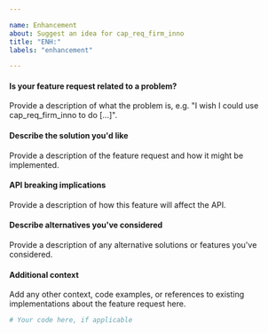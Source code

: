```yaml
---

name: Enhancement
about: Suggest an idea for cap_req_firm_inno
title: "ENH:"
labels: "enhancement"

---
```


#### Is your feature request related to a problem?

Provide a description of what the problem is, e.g. "I wish I could use
cap_req_firm_inno to do [...]".

#### Describe the solution you'd like

Provide a description of the feature request and how it might be implemented.

#### API breaking implications

Provide a description of how this feature will affect the API.

#### Describe alternatives you've considered

Provide a description of any alternative solutions or features you've considered.

#### Additional context

Add any other context, code examples, or references to existing implementations about
the feature request here.

```python
# Your code here, if applicable
```
